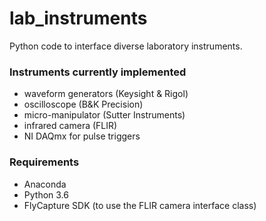 # lab_instruments

Python code to interface diverse laboratory instruments.

### Instruments currently implemented

- waveform generators (Keysight & Rigol)
- oscilloscope (B&K Precision)
- micro-manipulator (Sutter Instruments)
- infrared camera (FLIR)
- NI DAQmx for pulse triggers

### Requirements

- Anaconda
- Python 3.6
- FlyCapture SDK (to use the FLIR camera interface class)